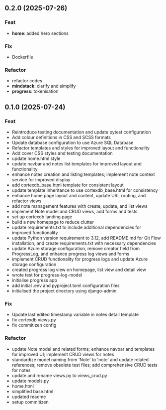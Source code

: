 ## 0.2.0 (2025-07-26)

### Feat

- **home**: added hero sections

### Fix

- Dockerfile

### Refactor

- refactor codes
- **mindstack**: clarify and simplify
- **progress**: tokenisation

## 0.1.0 (2025-07-24)

### Feat

- Reintroduce testing documentation and update pytest configuration
- Add colour definitions in CSS and SCSS formats
- Update database configuration to use Azure SQL Database
- Refactor templates and styles for improved layout and functionality
- Add cover CSS styles and testing documentation
- update home.html style
- update navbar and notes list templates for improved layout and functionality
- enhance notes creation and listing templates; implement note context service for improved display
- add cortexdb_base.html template for consistent layout
- update template inheritance to use cortexdb_base.html for consistency
- enhance home page layout and content, update URL routing, and refactor views
- add note management features with create, update, and list views
- implement Note model and CRUD views, add forms and tests
- set up cortexdb landing page
- build a new homepage to reduce clutter
- update requirements.txt to include additional dependencies for improved functionality
- update Python version requirement to 3.12, add README.md for Git Flow installation, and create requirements.txt with necessary dependencies
- update Azure storage configuration, remove creator field from ProgressLog, and enhance progress log views and forms
- implement CRUD functionality for progress logs and update Azure storage configuration
- created progress log view on homepage,  list view and detail view
- wrote test for progress-log-model
- initialise progress app
- add initial .env and pyproject.toml configuration files
- initialised the project directory using django-admin

### Fix

- Update last edited timestamp variable in notes detail template
- fix cortexdb views.py
- fix commitizen config

### Refactor

- update Note model and related forms; enhance navbar and templates for improved UI; implement CRUD views for notes
- standardize model naming from 'Note' to 'note' and update related references; remove obsolete test files; add comprehensive CRUD tests for notes
- update and rename views.py to views_crud.py
- update models.py
- home.html
- simplified base.html
- updated readme
- setup commitizen
